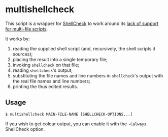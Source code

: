 # multishellcheck

This script is a wrapper for [ShellCheck](http://www.shellcheck.net/) to work around its [lack of support for multi-file scripts](https://github.com/koalaman/shellcheck/issues/913). 

It works by:

1. reading the supplied shell script (and, recursively, the shell scripts it sources);
2. placing the result into a single temporary file;
3. invoking `shellcheck` on that file;
4. reading `shellcheck`'s output;
5. substituting the file names and line numbers in `shellcheck`'s output with the real file names and line numbers;
6. printing the thus edited results.

## Usage

```
$ multishellcheck MAIN-FILE-NAME [SHELLCHECK-OPTIONS...]
```

If you wish to get colour output, you can enable it with the `-Calways` ShellCheck option.
